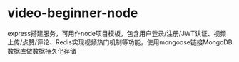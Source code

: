 # video-beginner-node
express搭建服务，可用作node项目模板，包含用户登录/注册/JWT认证、视频上传/点赞/评论、Redis实现视频热门机制等功能，使用mongoose链接MongoDB数据库做数据持久化存储
